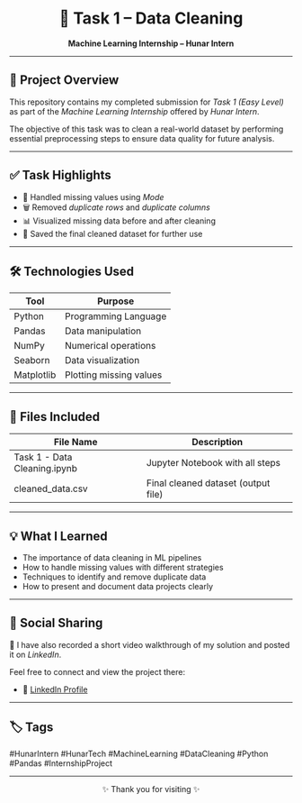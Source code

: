 <h1 align="center">🧹 Task 1 – Data Cleaning</h1>
<p align="center"><b>Machine Learning Internship – Hunar Intern</b></p>

---

## 📌 Project Overview

This repository contains my completed submission for *Task 1 (Easy Level)* as part of the *Machine Learning Internship* offered by *Hunar Intern*.

The objective of this task was to clean a real-world dataset by performing essential preprocessing steps to ensure data quality for future analysis.

---

## ✅ Task Highlights

- 🧼 Handled missing values using *Mode*
- 🗑 Removed *duplicate rows* and *duplicate columns*
- 📊 Visualized missing data before and after cleaning
- 💾 Saved the final cleaned dataset for further use

---

## 🛠 Technologies Used

| Tool      | Purpose                  |
|-----------|---------------------------|
| Python    | Programming Language      |
| Pandas    | Data manipulation         |
| NumPy     | Numerical operations      |
| Seaborn   | Data visualization        |
| Matplotlib| Plotting missing values   |

---

## 📁 Files Included

| File Name                       | Description                          |
|--------------------------------|--------------------------------------|
| Task 1 - Data Cleaning.ipynb | Jupyter Notebook with all steps      |
| cleaned_data.csv        | Final cleaned dataset (output file)  |

---

## 💡 What I Learned

- The importance of data cleaning in ML pipelines
- How to handle missing values with different strategies
- Techniques to identify and remove duplicate data
- How to present and document data projects clearly

---

## 🔗 Social Sharing

🎥 I have also recorded a short video walkthrough of my solution and posted it on *LinkedIn*.

Feel free to connect and view the project there:
- 🔗 [LinkedIn Profile](https://www.linkedin.com/in/pathuri-dhanasri) 

---

## 🏷 Tags

#HunarIntern #HunarTech #MachineLearning #DataCleaning #Python #Pandas #InternshipProject

---

<p align="center">✨ Thank you for visiting ✨</p>
